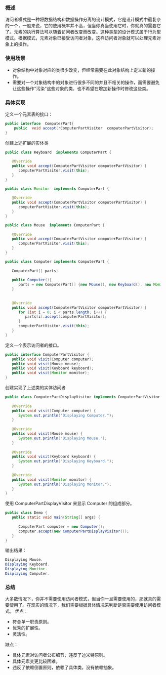 ### 概述
访问者模式是一种将数据结构和数据操作分离的设计模式，它是设计模式中最复杂的一个，一般来说，它的使用概率并不高，但当你真当使用它时，你就真的需要它了。元素的执行算法可以随着访问者改变而改变。这种类型的设计模式属于行为型模式。根据模式，元素对象已接受访问者对象，这样访问者对象就可以处理元素对象上的操作。

### 使用场景
- 对象结构中对象对应的类很少改变，但经常需要在此对象结构上定义新的操作。
- 需要对一个对象结构中的对象进行很多不同的并且不相关的操作，而需要避免让这些操作"污染"这些对象的类，也不希望在增加新操作时修改这些类。

### 具体实现
定义一个元素表的接口：

```java
public interface  ComputerPart{
    public  void accept(rComputerPartVisitor  computerPartVisitor);
}
```
创建上述扩展的实体类

```java
public class Keyboard  implements ComputerPart {
 
   @Override
   public void accept(ComputerPartVisitor computerPartVisitor) {
      computerPartVisitor.visit(this);
   }
}
```
```java
public class Monitor  implements ComputerPart {
 
   @Override
   public void accept(ComputerPartVisitor computerPartVisitor) {
      computerPartVisitor.visit(this);
   }
}
```
```java
public class Mouse  implements ComputerPart {
 
   @Override
   public void accept(ComputerPartVisitor computerPartVisitor) {
      computerPartVisitor.visit(this);
   }
}
```
```java
public class Computer implements ComputerPart {
   
   ComputerPart[] parts;
 
   public Computer(){
      parts = new ComputerPart[] {new Mouse(), new Keyboard(), new Monitor()};      
   } 
 
 
   @Override
   public void accept(ComputerPartVisitor computerPartVisitor) {
      for (int i = 0; i < parts.length; i++) {
         parts[i].accept(computerPartVisitor);
      }
      computerPartVisitor.visit(this);
   }
}
```
定义一个表示访问者的接口。

```java
public interface ComputerPartVisitor {
   public void visit(Computer computer);
   public void visit(Mouse mouse);
   public void visit(Keyboard keyboard);
   public void visit(Monitor monitor);
}
```
创建实现了上述类的实体访问者

```java
public class ComputerPartDisplayVisitor implements ComputerPartVisitor {
 
   @Override
   public void visit(Computer computer) {
      System.out.println("Displaying Computer.");
   }
 
   @Override
   public void visit(Mouse mouse) {
      System.out.println("Displaying Mouse.");
   }
 
   @Override
   public void visit(Keyboard keyboard) {
      System.out.println("Displaying Keyboard.");
   }
 
   @Override
   public void visit(Monitor monitor) {
      System.out.println("Displaying Monitor.");
   }
}
```
使用 ComputerPartDisplayVisitor 来显示 Computer 的组成部分。

```java
public class Demo {
   public static void main(String[] args) {
 
      ComputerPart computer = new Computer();
      computer.accept(new ComputerPartDisplayVisitor());
   }
}
```
输出结果：

```java
Displaying Mouse.
Displaying Keyboard.
Displaying Monitor.
Displaying Computer.
```

### 总结
大多数情况下，你并不需要使用访问者模式，但当你一旦需要使用的，那就真的需要使用了。在现实的情况下，我们需要根据具体情况来判断是否需要使用访问者模式。
优点：

- 符合单一职责原则。 
- 优秀的扩展性。
- 灵活性。  

缺点：

- 具体元素对访问者公布细节，违反了迪米特原则。 
- 具体元素变更比较困难。 
- 违反了依赖倒置原则，依赖了具体类，没有依赖抽象。



